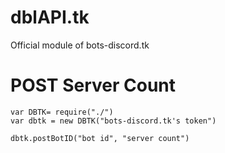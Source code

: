 # dblAPI.tk
Official module of bots-discord.tk

# POST Server Count
```JS
var DBTK= require("./")
var dbtk = new DBTK("bots-discord.tk's token")

dbtk.postBotID("bot id", "server count")
```
